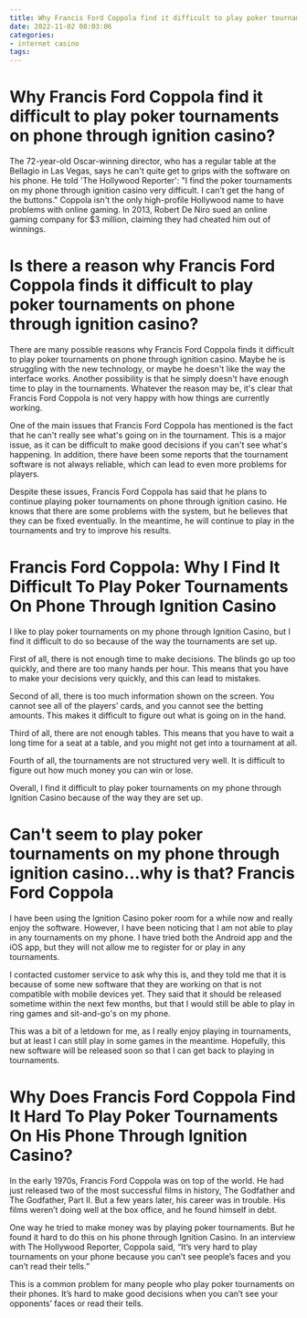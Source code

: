 ```yaml
---
title: Why Francis Ford Coppola find it difficult to play poker tournaments on phone through ignition casino 
date: 2022-11-02 08:03:06
categories:
- internet casino
tags:
---
```



#  Why Francis Ford Coppola find it difficult to play poker tournaments on phone through ignition casino? 

The 72-year-old Oscar-winning director, who has a regular table at the Bellagio in Las Vegas, says he can't quite get to grips with the software on his phone.
He told 'The Hollywood Reporter': "I find the poker tournaments on my phone through ignition casino very difficult. I can't get the hang of the buttons."
Coppola isn't the only high-profile Hollywood name to have problems with online gaming. In 2013, Robert De Niro sued an online gaming company for $3 million, claiming they had cheated him out of winnings.


#  Is there a reason why Francis Ford Coppola finds it difficult to play poker tournaments on phone through ignition casino? 

There are many possible reasons why Francis Ford Coppola finds it difficult to play poker tournaments on phone through ignition casino. Maybe he is struggling with the new technology, or maybe he doesn't like the way the interface works. Another possibility is that he simply doesn't have enough time to play in the tournaments. Whatever the reason may be, it's clear that Francis Ford Coppola is not very happy with how things are currently working. 

One of the main issues that Francis Ford Coppola has mentioned is the fact that he can't really see what's going on in the tournament. This is a major issue, as it can be difficult to make good decisions if you can't see what's happening. In addition, there have been some reports that the tournament software is not always reliable, which can lead to even more problems for players. 

Despite these issues, Francis Ford Coppola has said that he plans to continue playing poker tournaments on phone through ignition casino. He knows that there are some problems with the system, but he believes that they can be fixed eventually. In the meantime, he will continue to play in the tournaments and try to improve his results.

#  Francis Ford Coppola: Why I Find It Difficult To Play Poker Tournaments On Phone Through Ignition Casino 

I like to play poker tournaments on my phone through Ignition Casino, but I find it difficult to do so because of the way the tournaments are set up. 

First of all, there is not enough time to make decisions. The blinds go up too quickly, and there are too many hands per hour. This means that you have to make your decisions very quickly, and this can lead to mistakes. 

Second of all, there is too much information shown on the screen. You cannot see all of the players’ cards, and you cannot see the betting amounts. This makes it difficult to figure out what is going on in the hand. 

Third of all, there are not enough tables. This means that you have to wait a long time for a seat at a table, and you might not get into a tournament at all. 

Fourth of all, the tournaments are not structured very well. It is difficult to figure out how much money you can win or lose. 

Overall, I find it difficult to play poker tournaments on my phone through Ignition Casino because of the way they are set up.

#  Can't seem to play poker tournaments on my phone through ignition casino...why is that? Francis Ford Coppola

I have been using the Ignition Casino poker room for a while now and really enjoy the software. However, I have been noticing that I am not able to play in any tournaments on my phone. I have tried both the Android app and the iOS app, but they will not allow me to register for or play in any tournaments.

I contacted customer service to ask why this is, and they told me that it is because of some new software that they are working on that is not compatible with mobile devices yet. They said that it should be released sometime within the next few months, but that I would still be able to play in ring games and sit-and-go's on my phone.

This was a bit of a letdown for me, as I really enjoy playing in tournaments, but at least I can still play in some games in the meantime. Hopefully, this new software will be released soon so that I can get back to playing in tournaments.

#  Why Does Francis Ford Coppola Find It Hard To Play Poker Tournaments On His Phone Through Ignition Casino?

In the early 1970s, Francis Ford Coppola was on top of the world. He had just released two of the most successful films in history, The Godfather and The Godfather, Part II. But a few years later, his career was in trouble. His films weren’t doing well at the box office, and he found himself in debt.

One way he tried to make money was by playing poker tournaments. But he found it hard to do this on his phone through Ignition Casino. In an interview with The Hollywood Reporter, Coppola said, “It’s very hard to play tournaments on your phone because you can’t see people’s faces and you can’t read their tells.”

This is a common problem for many people who play poker tournaments on their phones. It’s hard to make good decisions when you can’t see your opponents’ faces or read their tells.